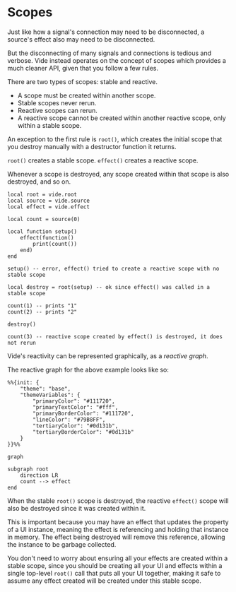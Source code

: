 # Scopes

Just like how a signal's connection may need to be disconnected, a source's
effect also may need to be disconnected.

But the disconnecting of many signals and connections is tedious and verbose.
Vide instead operates on the concept of scopes which provides a much cleaner
API, given that you follow a few rules.

There are two types of scopes: stable and reactive.

- A scope must be created within another scope.
- Stable scopes never rerun.
- Reactive scopes can rerun.
- A reactive scope cannot be created within another reactive scope, only within
  a stable scope.

An exception to the first rule is `root()`, which creates the initial scope that
you destroy manually with a destructor function it returns.

`root()` creates a stable scope.
`effect()` creates a reactive scope.

Whenever a scope is destroyed, any scope created within that scope is also
destroyed, and so on.

```luau
local root = vide.root
local source = vide.source
local effect = vide.effect

local count = source(0)

local function setup()
    effect(function()
        print(count())
    end)
end

setup() -- error, effect() tried to create a reactive scope with no stable scope

local destroy = root(setup) -- ok since effect() was called in a stable scope

count(1) -- prints "1"
count(2) -- prints "2"

destroy()

count(3) -- reactive scope created by effect() is destroyed, it does not rerun
```

Vide's reactivity can be represented graphically, as a *reactive graph*.

The reactive graph for the above example looks like so:

```mermaid
%%{init: {
    "theme": "base",
    "themeVariables": {
        "primaryColor": "#111720",
        "primaryTextColor": "#fff",
        "primaryBorderColor": "#111720",
        "lineColor": "#79B8FF",
        "tertiaryColor": "#0d131b",
        "tertiaryBorderColor": "#0d131b"
    }
}}%%

graph

subgraph root
    direction LR
    count --> effect
end
```

When the stable `root()` scope is destroyed, the reactive `effect()`
scope will also be destroyed since it was created within it.

This is important because you may have an effect that updates the property of a
UI instance, meaning the effect is referencing and holding that instance in
memory. The effect being destroyed will remove this reference, allowing the
instance to be garbage collected.

You don't need to worry about ensuring all your effects are created within a
stable scope, since you should be creating all your UI and effects within a
single top-level `root()` call that puts all your UI together, making it safe to
assume any effect created will be created under this stable scope.
